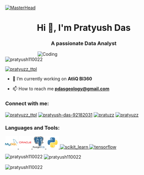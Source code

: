 [![MasterHead](https://www.idashboards.com/wp-content/uploads/2023/05/Grounded-Theory-of-Analysis-1-e1541166841830.jpg)](https://rishavchanda.io)
<h1 align="center">Hi 👋, I'm Pratyush Das</h1>
<h3 align="center">A passionate Data Analyst</h3>
<img align="right" alt="Coding" width="400" src="https://i.pinimg.com/originals/fc/71/63/fc71635c7f1b09ed30413f59bb749582.gif">

<p align="left"> <img src="https://komarev.com/ghpvc/?username=pratyush110022&label=Profile%20views&color=0e75b6&style=flat" alt="pratyush110022" /> </p>

<p align="left"> <a href="https://twitter.com/pratyuzz_ttpl" target="blank"><img src="https://img.shields.io/twitter/follow/pratyuzz_ttpl?logo=twitter&style=for-the-badge" alt="pratyuzz_ttpl" /></a> </p>

- 🔭 I’m currently working on **AtliQ BI360**

- 📫 How to reach me **pdasgeology@gmail.com**

<h3 align="left">Connect with me:</h3>
<p align="left">
<a href="https://twitter.com/pratyuzz_ttpl" target="blank"><img align="center" src="https://raw.githubusercontent.com/rahuldkjain/github-profile-readme-generator/master/src/images/icons/Social/twitter.svg" alt="pratyuzz_ttpl" height="30" width="40" /></a>
<a href="https://linkedin.com/in/pratyush-das-92182031" target="blank"><img align="center" src="https://raw.githubusercontent.com/rahuldkjain/github-profile-readme-generator/master/src/images/icons/Social/linked-in-alt.svg" alt="pratyush-das-92182031" height="30" width="40" /></a>
<a href="https://fb.com/pratuzz" target="blank"><img align="center" src="https://raw.githubusercontent.com/rahuldkjain/github-profile-readme-generator/master/src/images/icons/Social/facebook.svg" alt="pratuzz" height="30" width="40" /></a>
<a href="https://instagram.com/pratyuzz" target="blank"><img align="center" src="https://raw.githubusercontent.com/rahuldkjain/github-profile-readme-generator/master/src/images/icons/Social/instagram.svg" alt="pratyuzz" height="30" width="40" /></a>
</p>

<h3 align="left">Languages and Tools:</h3>
<p align="left">
  <a href="https://www.mysql.com/" target="_blank" rel="noreferrer">
    <img src="https://raw.githubusercontent.com/devicons/devicon/master/icons/mysql/mysql-original-wordmark.svg" alt="mysql" width="40" height="40"/> 
  </a>
  <a href="https://www.oracle.com/" target="_blank" rel="noreferrer">
    <img src="https://raw.githubusercontent.com/devicons/devicon/master/icons/oracle/oracle-original.svg" alt="oracle" width="40" height="40"/> 
  </a> 
  <a href="https://www.postgresql.org" target="_blank" rel="noreferrer">
    <img src="https://raw.githubusercontent.com/devicons/devicon/master/icons/postgresql/postgresql-original-wordmark.svg" alt="postgresql" width="40" height="40"/>
  </a> 
  <a href="https://www.python.org" target="_blank" rel="noreferrer">
    <img src="https://raw.githubusercontent.com/devicons/devicon/master/icons/python/python-original.svg" alt="python" width="40" height="40"/>
  </a> 
  <a href="https://scikit-learn.org/" target="_blank" rel="noreferrer">
    <img src="https://upload.wikimedia.org/wikipedia/commons/0/05/Scikit_learn_logo_small.svg" alt="scikit_learn" width="40" height="40"/>
  </a> 
  <a href="https://www.tensorflow.org" target="_blank" rel="noreferrer">
    <img src="https://www.vectorlogo.zone/logos/tensorflow/tensorflow-icon.svg" alt="tensorflow" width="40" height="40"/>
  </a> 
</p>

<p><img align="left" src="https://github-readme-stats.vercel.app/api/top-langs?username=pratyush110022&show_icons=true&locale=en&layout=compact" alt="pratyush110022" /></p>

<p>&nbsp;<img align="center" src="https://github-readme-stats.vercel.app/api?username=pratyush110022&show_icons=true&locale=en" alt="pratyush110022" /></p>

<p><img align="center" src="https://github-readme-streak-stats.herokuapp.com/?user=pratyush110022&" alt="pratyush110022" /></p>
